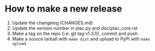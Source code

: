 How to make a new release
=========================

1. Update the changelog (CHANGES.md)
2. Update the version number in plac.py and doc/plac_core.rst
3. Make a tag on the repo (i.e. git tag v1.3.0), commit and push
4. Make a source tarball with `make dist` and upload to PyPI with
   `make upload`
